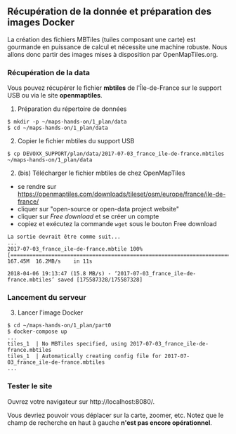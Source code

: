 ## Récupération de la donnée et préparation des images Docker
La création des fichiers MBTiles (tuiles composant une carte) est gourmande en puissance de calcul et nécessite une machine robuste.
Nous allons donc partir des images mises à disposition par OpenMapTiles.org.

### Récupération de la data
Vous pouvez récupérer le fichier __mbtiles__ de l'Île-de-France sur le support USB ou via le site __openmaptiles__.

1. Préparation du répertoire de données
```
$ mkdir -p ~/maps-hands-on/1_plan/data
$ cd ~/maps-hands-on/1_plan/data
```
2. Copier le fichier mbtiles du support USB
```
$ cp DEVOXX_SUPPORT/plan/data/2017-07-03_france_ile-de-france.mbtiles ~/maps-hands-on/1_plan/data
```
2. (bis) Télécharger le fichier mbtiles de chez OpenMapTiles
- se rendre sur https://openmaptiles.com/downloads/tileset/osm/europe/france/ile-de-france/
- cliquer sur "open-source or open-data project website"
- cliquer sur _Free download_ et se créer un compte
- copiez et exécutez la commande `wget` sous le bouton Free download
```
La sortie devrait être comme suit...
...
2017-07-03_france_ile-de-france.mbtile 100%[============================================================================>] 167.45M  16.2MB/s    in 11s     

2018-04-06 19:13:47 (15.8 MB/s) - ‘2017-07-03_france_ile-de-france.mbtiles’ saved [175587328/175587328]
```

### Lancement du serveur
3. Lancer l'image Docker
```
$ cd ~/maps-hands-on/1_plan/part0
$ docker-compose up
...
tiles_1  | No MBTiles specified, using 2017-07-03_france_ile-de-france.mbtiles
tiles_1  | Automatically creating config file for 2017-07-03_france_ile-de-france.mbtiles
...
```

### Tester le site
Ouvrez votre navigateur sur http://localhost:8080/.

Vous devriez pouvoir vous déplacer sur la carte, zoomer, etc. Notez que le champ de recherche en haut à gauche __n'est pas encore opérationnel__.